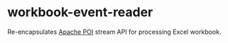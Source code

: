 # workbook-event-reader
Re-encapsulates [Apache POI](https://poi.apache.org/) stream API for processing Excel workbook.
